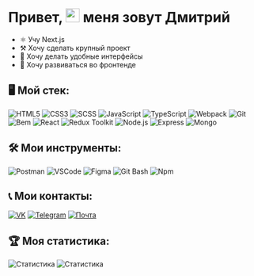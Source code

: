 # Привет, <img src="https://user-images.githubusercontent.com/18350557/176309783-0785949b-9127-417c-8b55-ab5a4333674e.gif" width="28"> меня зовут Дмитрий

- ⚛️ Учу Next.js
- ⚒️ Хочу сделать крупный проект
- 📱 Хочу делать удобные интерфейсы
- 🧠 Хочу развиваться во фронтенде

## 🖥️ Мой стек:
![HTML5](https://img.shields.io/badge/HTML5-333?style=for-the-badge&logo=html5&logoColor=E34F26)
![CSS3](https://img.shields.io/badge/CSS3-333?style=for-the-badge&logo=css3&logoColor=1572B6)
![SCSS](https://img.shields.io/badge/Scss-333?style=for-the-badge&logo=sass&logoColor=CC6699)
![JavaScript](https://img.shields.io/badge/JavaScript-333?style=for-the-badge&logo=javascript&logoColor=#f7e01d)
![TypeScript](https://img.shields.io/badge/TypeScript-333?style=for-the-badge&logo=typescript&logoColor=#017acc)
![Webpack](https://img.shields.io/badge/Webpack-333?style=for-the-badge&logo=webpack&logoColor=231b7abf)
![Git](https://img.shields.io/badge/Git-333?style=for-the-badge&logo=git&logoColor=f15135)
![Bem](https://img.shields.io/badge/Бэм-333?style=for-the-badge&logo=bem&logoColor=fff)
![React](https://img.shields.io/badge/React-333?style=for-the-badge&logo=react&logoColor=03d5fc)
![Redux Toolkit](https://img.shields.io/badge/Redux&nbsp;Toolkit-333?style=for-the-badge&logo=redux&logoColor=7549bc)
![Node.js](https://img.shields.io/badge/Node.js-333?style=for-the-badge&logo=node.js&logoColor=90c640)
![Express](https://img.shields.io/badge/Express-333?style=for-the-badge&logo=express&logoColor=fff)
![Mongo](https://img.shields.io/badge/MongoDB-333?style=for-the-badge&logo=mongodb&logoColor=4fa94b)

## 🛠️ Мои инструменты:
![Postman](https://img.shields.io/badge/Postman-333?style=for-the-badge&logo=postman&logoColor=ff6c37)
![VSCode](https://img.shields.io/badge/VSCode-333?style=for-the-badge&logo=visualstudiocode&logoColor=259fee)
![Figma](https://img.shields.io/badge/Figma-333?style=for-the-badge&logo=figma&logoColor=fff)
![Git Bash](https://img.shields.io/badge/Git&nbsp;Bash-333?style=for-the-badge&logo=git)
![Npm](https://img.shields.io/badge/Npm-333?style=for-the-badge&logo=npm)

## 📞 Мои контакты:
[![VK](https://img.shields.io/badge/ВКонтакте-333?style=for-the-badge&logo=vk&logoColor=4e739b)](https://vk.com/ledovskihdmitriy)
[![Telegram](https://img.shields.io/badge/Телеграм-333?style=for-the-badge&logo=telegram&logoColor=279fd9)](https://t.me/dmitriyledovskih)
<a href="mailto:dmitryledovskih1@yandex.ru">![Почта](https://img.shields.io/badge/Почта-333?style=for-the-badge&logo=mail.ru&logoColor=fecc00)</a>

## 🏆 Моя статистика:
![Статистика](https://github-readme-stats.vercel.app/api/top-langs/?username=DmitriyLedovskih&theme=dark)
![Статистика](https://github-readme-stats.vercel.app/api?username=DmitriyLedovskih&show_icons=true&theme=dark)
